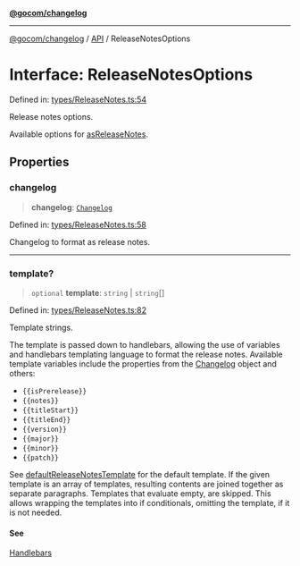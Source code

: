 [**@gocom/changelog**](../README.md)

***

[@gocom/changelog](../README.md) / [API](../Public/API.md) / ReleaseNotesOptions

# Interface: ReleaseNotesOptions

Defined in: [types/ReleaseNotes.ts:54](https://github.com/gocom/changelog/blob/d833f9f4723e9cd72f6aee7d9bd8b3ae0eed8089/src/types/ReleaseNotes.ts#L54)

Release notes options.

Available options for [asReleaseNotes](../API/API.asReleaseNotes.md).

## Properties

### changelog

> **changelog**: [`Changelog`](../Types/API.Changelog.md)

Defined in: [types/ReleaseNotes.ts:58](https://github.com/gocom/changelog/blob/d833f9f4723e9cd72f6aee7d9bd8b3ae0eed8089/src/types/ReleaseNotes.ts#L58)

Changelog to format as release notes.

***

### template?

> `optional` **template**: `string` \| `string`[]

Defined in: [types/ReleaseNotes.ts:82](https://github.com/gocom/changelog/blob/d833f9f4723e9cd72f6aee7d9bd8b3ae0eed8089/src/types/ReleaseNotes.ts#L82)

Template strings.

The template is passed down to handlebars, allowing the use of variables and handlebars templating language
to format the release notes. Available template variables include the properties from the [Changelog](../Types/API.Changelog.md)
object and others:

- `{{isPrerelease}}`
- `{{notes}}`
- `{{titleStart}}`
- `{{titleEnd}}`
- `{{version}}`
- `{{major}}`
- `{{minor}}`
- `{{patch}}`

See [defaultReleaseNotesTemplate](../API/Private.defaultReleaseNotesTemplate.md) for the default template. If the given template is an array of templates,
resulting contents are joined together as separate paragraphs. Templates that evaluate empty, are skipped. This
allows wrapping the templates into if conditionals, omitting the template, if it is not needed.

#### See

[Handlebars](https://handlebarsjs.com/)
